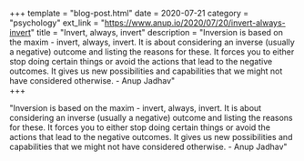 +++
template = "blog-post.html"
date = 2020-07-21
category = "psychology"
ext_link = "https://www.anup.io/2020/07/20/invert-always-invert"
title = "Invert, always, invert"
description = "Inversion is based on the maxim - invert, always, invert. It is about considering an inverse (usually a negative) outcome and listing the reasons for these. It forces you to either stop doing certain things or avoid the actions that lead to the negative outcomes. It gives us new possibilities and capabilities that we might not have considered otherwise. - Anup Jadhav"  
+++

"Inversion is based on the maxim - invert, always, invert. It is about considering an inverse (usually a negative) outcome and listing the reasons for these. It forces you to either stop doing certain things or avoid the actions that lead to the negative outcomes. It gives us new possibilities and capabilities that we might not have considered otherwise. - Anup Jadhav"  